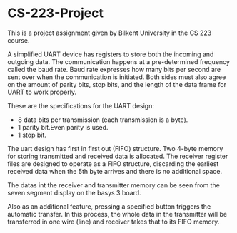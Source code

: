 # CS-223-Project
This is a project assignment given by Bilkent University in the CS 223 course.


A simplified UART device has registers to store both the incoming and outgoing data. The communication happens at a pre-determined frequency called the baud rate. Baud rate expresses how many bits per second are sent over when the communication is initiated. Both sides must also agree on the amount of parity bits, stop bits, and the length of the data frame for UART to work properly.


These are the specifications for the UART design:
* 8 data bits per transmission (each transmission is a byte).
* 1 parity bit.Even parity is used.
* 1 stop bit.


The uart design has first in first out (FIFO) structure. Two 4-byte memory for storing transmitted and received data is allocated. The receiver register files are designed to operate as a FIFO structure, discarding the earliest received data when the 5th byte arrives and there is no additional space. 

The datas int the receiver and transmitter memory can be seen from the seven segment display on the basys 3 board.

Also as an additional feature, pressing a specified button triggers the automatic transfer. In this process, the whole data in the transmitter will be transferred in one wire (line) and receiver takes that to its FIFO memory.
